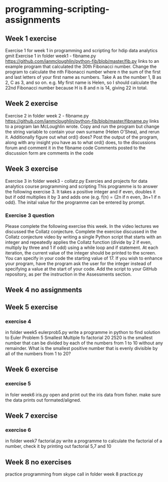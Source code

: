 # programming-scripting-assignments
## Week 1 exercise 
Exercise 1 for week 1 in programming and scripting for hdip data analytics gmit
Exercise 1 in folder week1 - fibname.py https://github.com/ianmcloughlin/python-fib/blob/master/fib.py links to an example program that calculated the 30th Fibonacci number. Change the program to calculate the nth Fibonacci number where n the sum of the first and last letters of your first name as numbers. Take A as the number 1, B as 2, C as 3, and so on. e.g. My first name is Helen, so I should calculate the 22nd Fibonacci number because H is 8 and n is 14, giving 22 in total. 
## Week 2 exercise
Exercise 2 in folder week 2 - fibname.py https://github.com/ianmcloughlin/python-fib/blob/master/fibname.py links to a program Ian McLoughlin wrote. Copy and run the program  but change the string variable to contain your own surname (Helen O'Shea), and rerun it. Additionally figure out what ord() does? Post the output of the program, along with any insight you have as to what ord() does, to the discussions forum and comment it in the fibname code
Comments posted to the discussion form are comments in the code
## Week 3 exercise  
Exercise 3 in folder week3 - collatz.py
Exercies and projects for data analytics course programming and scripting 
This programme is to answer the following exercise 3. It takes a positive integer and if even, doubles it but if odd multiplies it by 3 and adds one (e.g. f(n) = {2n if n even, 3n+1 if n odd}. The inital value for the programme can be entered by prompt.
### Exercise 3 question
Please complete the following exercise this week. In the video lectures we discussed the Collatz conjecture. Complete the exercise discussed in the Collatz conjecture video by writing a single Python script that starts with an integer and repeatedly applies the Collatz function (divide by 2 if even, multiply by three and 1 if odd) using a while loop and if statement. At each iteration, the current value of the integer should be printed to the screen. You can specify in your code the starting value of 17. If you wish to enhance your program, have the program ask the user for the integer instead of specifying a value at the start of your code. Add the script to your GitHub repository, as per the instruction in the Assessments section.
## Week 4 no assignments
## Week 5 exercise
### exercise 4
in folder week5 eulerprob5.py
write a programme in python to find solution to Euler Problem 5 Smallest Multiple fo factorial 20
2520 is the smallest number that can be divided by each of the numbers from 1 to 10 without any remainder.
What is the smallest positive number that is evenly divisible by all of the numbers from 1 to 20?
## Week 6 exercise
### exercise 5
in foler week6 iris.py
open and print out the iris data from fisher. make sure the data prints out formated/aligned. 
## Week 7 exercise
### exercise 6
in folder week7 factorial.py
write a programme to calculate the factorial of a number, check it by printing out factorial 5,7 and 10
## Week 8 no exercises
practice programming from skype call in folder week 8 practice.py